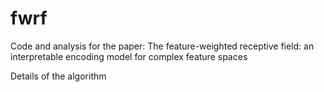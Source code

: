 # fwrf
Code and analysis for the paper: The feature-weighted receptive field: an interpretable encoding model for complex feature spaces

Details of the algorithm
